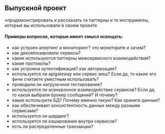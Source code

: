 ## Выпускной проект


•продемонстрировать и рассказать те паттерны и те инструменты,
которые вы использовали в своем проекте

#### Примеры вопросов, которые имеет смысл освещать:


- как устроен алертинг и мониторинг? что мониторите и зачем?
- как декомпозировали сервисы?
- какие используются паттерны межсервисного взаимодействия?
- какие  протоколы?
- как устроена аутентификация? как авторизация?
- используется ли apigateway или cервис меш? Если да, то какие его
фичи считаете уместным использовать?
- проводили ли нагрузочное тестирование?
- используется ли асинхронное взаимодействие сервисов? Если да, то
какой выбрали брокер сообщений? И почему?
- какие используете БД? Почему именно такую? Как храните данные?
- как обеспечивает консистентность данных между разными
сервисами?
- используется ли шардинг?
- используется ли кэширование внутри сервисов?
- есть ли распределенные транзакции?
